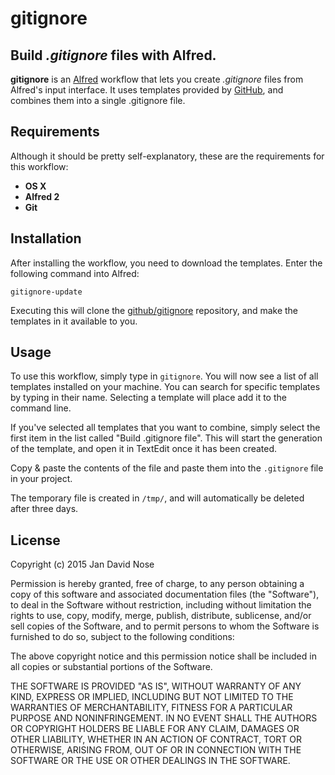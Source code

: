 # gitignore
## Build _.gitignore_ files with Alfred.

**gitignore** is an [Alfred](https://www.alfredapp.com) workflow that lets you
create _.gitignore_ files from Alfred's input interface. It uses templates
provided by [GitHub](https://github.com), and combines them into a single
.gitignore file.

## Requirements

Although it should be pretty self-explanatory, these are the requirements for
this workflow:

- **OS X**
- **Alfred 2**
- **Git**

## Installation

After installing the workflow, you need to download the templates. Enter the
following command into Alfred:

```
gitignore-update
```

Executing this will clone the [github/gitignore](https://github.com/github/gitignore)
repository, and make the templates in it available to you.

## Usage

To use this workflow, simply type in `gitignore`. You will now see a list of all
templates installed on your machine. You can search for specific templates by
typing in their name. Selecting a template will place add it to the command
line.

If you've selected all templates that you want to combine, simply select the
first item in the list called "Build .gitignore file". This will start the
generation of the template, and open it in TextEdit once it has been created.

Copy & paste the contents of the file and paste them into the `.gitignore` file
in your project.

The temporary file is created in `/tmp/`, and will automatically be deleted
after three days.

## License

Copyright (c) 2015 Jan David Nose

Permission is hereby granted, free of charge, to any person obtaining a copy
of this software and associated documentation files (the "Software"), to deal
in the Software without restriction, including without limitation the rights
to use, copy, modify, merge, publish, distribute, sublicense, and/or sell
copies of the Software, and to permit persons to whom the Software is
furnished to do so, subject to the following conditions:

The above copyright notice and this permission notice shall be included in
all copies or substantial portions of the Software.

THE SOFTWARE IS PROVIDED "AS IS", WITHOUT WARRANTY OF ANY KIND, EXPRESS OR
IMPLIED, INCLUDING BUT NOT LIMITED TO THE WARRANTIES OF MERCHANTABILITY,
FITNESS FOR A PARTICULAR PURPOSE AND NONINFRINGEMENT. IN NO EVENT SHALL THE
AUTHORS OR COPYRIGHT HOLDERS BE LIABLE FOR ANY CLAIM, DAMAGES OR OTHER
LIABILITY, WHETHER IN AN ACTION OF CONTRACT, TORT OR OTHERWISE, ARISING FROM,
OUT OF OR IN CONNECTION WITH THE SOFTWARE OR THE USE OR OTHER DEALINGS IN
THE SOFTWARE.
